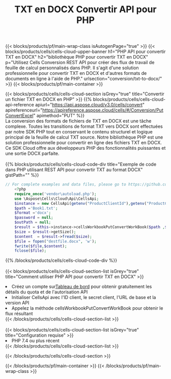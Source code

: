 ﻿---
title:  TXT en DOCX Convertir API pour PHP
description:  Utiliser Aspose.Cells Cloud SDK pour PHP pour convertir le fichier au format TXT en fichier au format DOCX.
url: /fr/php/conversion/txt-to-docx/
---
{{< blocks/products/pf/main-wrap-class isAutogenPage="true" >}}
{{< blocks/products/cells/cells-cloud-upper-banner h1="PHP API pour convertir TXT en DOCX" h2="bibliothèque PHP pour convertir TXT en DOCX" p="Utilisez Cells Conversion REST API pour créer des flux de travail de feuille de calcul personnalisés dans PHP. Il s\'agit d\'une solution professionnelle pour convertir TXT en DOCX et d\'autres formats de documents en ligne à l\'aide de PHP." urlsection="conversion/txt-to-docx/" >}}
{{< blocks/products/pf/main-container >}}

{{< blocks/products/cells/cells-cloud-section isGrey="true" title="Convertir un fichier TXT en DOCX en PHP" >}}
{{% blocks/products/cells/cells-cloud-api-reference apiurl="https://api.aspose.cloud/v3.0/cells/convert" apireferenceurl="https://apireference.aspose.cloud/cells/#/Conversion/PutConvertExcel" apimethod="PUT" %}}
<br/>
La conversion des formats de fichiers de TXT en DOCX est une tâche complexe. Toutes les transitions de format TXT vers DOCX sont effectuées par notre SDK PHP tout en conservant le contenu structurel et logique principal de la feuille de calcul TXT source. Notre bibliothèque PHP est une solution professionnelle pour convertir en ligne des fichiers TXT en DOCX. Ce SDK Cloud offre aux développeurs PHP des fonctionnalités puissantes et une sortie DOCX parfaite.
<br/>
<br/>
{{% blocks/products/cells/cells-cloud-code-div title="Exemple de code dans PHP utilisant REST API pour convertir TXT au format DOCX" gistPath="" %}}
 
```php
// For complete examples and data files, please go to https://github.com/aspose-cells-cloud/aspose-cells-cloud-php/
    <?php
    require_once('vendor\autoload.php');
    use \Aspose\Cells\Cloud\Api\CellsApi;
    $instance = new CellsApi(getenv("ProductClientId"),getenv("ProductClientSecret"));
    $path ='Book1.txt';    
    $format ='docx';
    $password = null;
    $outPath = null;      
    $result = $this->instance->cellsWorkbookPutConvertWorkBook($path ,$format, $password,  $outPath);
    $size = $result->getSize();
    $content  = $result->fread($size);
    $file = fopen("destfile.docx", 'w');
    fwrite($file,$content);
    fclose($file);
```
 
{{% /blocks/products/cells/cells-cloud-code-div %}}
<br/>
<br/>
{{< blocks/products/cells/cells-cloud-section-list isGrey="true" title="Comment utiliser PHP API pour convertir TXT en DOCX" >}}
<li> Créez un compte sur<a href="https://dashboard.aspose.cloud/">Tableau de bord</a> pour obtenir gratuitement les détails du quota et de l'autorisation API</li>
<li>Initialiser CellsApi avec l'ID client, le secret client, l'URL de base et la version API</li>
<li>Appelez la méthode cellsWorkbookPutConvertWorkBook pour obtenir le flux résultant</li>
{{< /blocks/products/cells/cells-cloud-section-list >}}
<br/>
<br/>
{{< blocks/products/cells/cells-cloud-section-list isGrey="true" title="Configuration requise" >}}
<li>PHP 7.4 ou plus récent</li>
{{< /blocks/products/cells/cells-cloud-section-list >}}

{{< /blocks/products/cells/cells-cloud-section >}}

{{< /blocks/products/pf/main-container >}}
{{< /blocks/products/pf/main-wrap-class >}}

